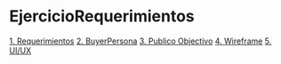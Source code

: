 # EjercicioRequerimientos

<a href='https://github.com/Hector-MuMo/EjercicioRequerimientos/blob/master/1.-Reqierimientos%20-%20Abogabot%20.doc'>1. Requerimientos<a/>
<a href='https://github.com/Hector-MuMo/EjercicioRequerimientos/blob/master/2.-persona.pdf'>2. BuyerPersona<a/>
<a href='https://miro.com/app/board/uXjVOLBrYOE=/'>3. Publico Objectivo<a/>
<a href='https://github.com/Hector-MuMo/EjercicioRequerimientos/blob/master/Wireframe.png'>4. Wireframe<a/>
<a href='https://github.com/Hector-MuMo/EjercicioRequerimientos/blob/master/Wireframe.png'>5. UI/UX<a/>
  
